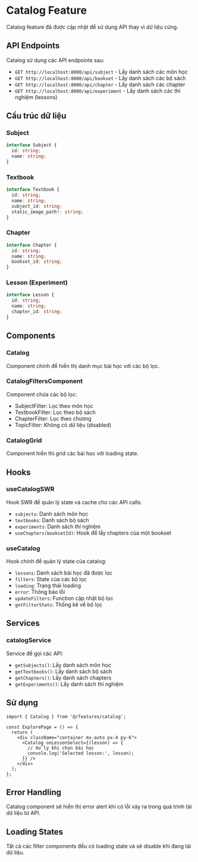 # Catalog Feature

Catalog feature đã được cập nhật để sử dụng API thay vì dữ liệu cứng.

## API Endpoints

Catalog sử dụng các API endpoints sau:

- `GET http://localhost:8000/api/subject` - Lấy danh sách các môn học
- `GET http://localhost:8000/api/bookset` - Lấy danh sách các bộ sách
- `GET http://localhost:8000/api/chapter` - Lấy danh sách các chapter
- `GET http://localhost:8000/api/experiment` - Lấy danh sách các thí nghiệm (lessons)

## Cấu trúc dữ liệu

### Subject
```typescript
interface Subject {
  id: string;
  name: string;
}
```

### Textbook
```typescript
interface Textbook {
  id: string;
  name: string;
  subject_id: string;
  static_image_path?: string;
}
```

### Chapter
```typescript
interface Chapter {
  id: string;
  name: string;
  bookset_id: string;
}
```

### Lesson (Experiment)
```typescript
interface Lesson {
  id: string;
  name: string;
  chapter_id: string;
}
```

## Components

### Catalog
Component chính để hiển thị danh mục bài học với các bộ lọc.

### CatalogFiltersComponent
Component chứa các bộ lọc:
- SubjectFilter: Lọc theo môn học
- TextbookFilter: Lọc theo bộ sách
- ChapterFilter: Lọc theo chương
- TopicFilter: Không có dữ liệu (disabled)

### CatalogGrid
Component hiển thị grid các bài học với loading state.

## Hooks

### useCatalogSWR
Hook SWR để quản lý state và cache cho các API calls:
- `subjects`: Danh sách môn học
- `textbooks`: Danh sách bộ sách
- `experiments`: Danh sách thí nghiệm
- `useChapters(booksetId)`: Hook để lấy chapters của một bookset

### useCatalog
Hook chính để quản lý state của catalog:
- `lessons`: Danh sách bài học đã được lọc
- `filters`: State của các bộ lọc
- `loading`: Trạng thái loading
- `error`: Thông báo lỗi
- `updateFilters`: Function cập nhật bộ lọc
- `getFilterStats`: Thống kê về bộ lọc

## Services

### catalogService
Service để gọi các API:
- `getSubjects()`: Lấy danh sách môn học
- `getTextbooks()`: Lấy danh sách bộ sách
- `getChapters()`: Lấy danh sách chapters
- `getExperiments()`: Lấy danh sách thí nghiệm

## Sử dụng

```tsx
import { Catalog } from '@/features/catalog';

const ExplorePage = () => {
  return (
    <div className="container mx-auto px-4 py-6">
      <Catalog onLessonSelect={(lesson) => {
        // Xử lý khi chọn bài học
        console.log('Selected lesson:', lesson);
      }} />
    </div>
  );
};
```

## Error Handling

Catalog component sẽ hiển thị error alert khi có lỗi xảy ra trong quá trình tải dữ liệu từ API.

## Loading States

Tất cả các filter components đều có loading state và sẽ disable khi đang tải dữ liệu.
